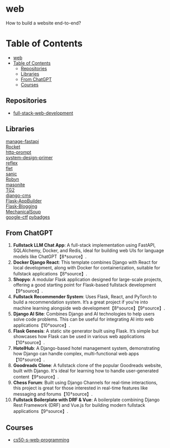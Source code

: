 # web

How to build a website end-to-end?

# Table of Contents

- [web](#web)
- [Table of Contents](#table-of-contents)
  - [Repositories](#repositories)
  - [Libraries](#libraries)
  - [From ChatGPT](#from-chatgpt)
  - [Courses](#courses)

## Repositories

- [full-stack-web-development](https://github.com/topics/full-stack-web-development?l=python)

## Libraries

[manage-fastapi](https://github.com/ycd/manage-fastapi)  
[Rocket](https://github.com/rwf2/Rocket)  
[http-prompt](https://github.com/httpie/http-prompt)  
[system-design-primer](https://github.com/donnemartin/system-design-primer)  
[reflex](https://github.com/reflex-dev/reflex)  
[flet](https://github.com/flet-dev/flet)  
[sanic](https://github.com/sanic-org/sanic)  
[Robyn](https://github.com/sparckles/Robyn)  
[masonite](https://github.com/MasoniteFramework/masonite)  
[TG2](https://github.com/TurboGears/tg2)  
[django-cms](https://github.com/django-cms/django-cms)  
[Flask-AppBuilder](https://github.com/dpgaspar/Flask-AppBuilder)  
[Flask-Blogging](https://github.com/gouthambs/Flask-Blogging)  
[MechanicalSoup](https://github.com/MechanicalSoup/MechanicalSoup)  
[google-ctf](https://github.com/google/google-ctf)
[pybadges](https://github.com/google/pybadges)

## From ChatGPT

1. **Fullstack LLM Chat App**: A full-stack implementation using FastAPI, SQLAlchemy, Docker, and Redis, ideal for building web UIs for language models like ChatGPT【8†source】.
2. **Docker Django React**: This template combines Django with React for local development, along with Docker for containerization, suitable for fullstack applications【8†source】.
3. **Shopyo**: A modular Flask application designed for large-scale projects, offering a good starting point for Flask-based fullstack development【9†source】.
4. **Fullstack Recommender System**: Uses Flask, React, and PyTorch to build a recommendation system. It’s a great project if you're into machine learning alongside web development【8†source】【9†source】.
5. **Django AI Site**: Combines Django and AI technologies to help users solve code problems. This can be useful for integrating AI into web applications【10†source】.
6. **Flask Genesis**: A static site generator built using Flask. It’s simple but showcases how Flask can be used in various web applications【10†source】.
7. **HotelHub**: A Django-based hotel management system, demonstrating how Django can handle complex, multi-functional web apps【10†source】.
8. **Goodreads Clone**: A fullstack clone of the popular Goodreads website, built with Django. It's ideal for learning how to handle user-generated content【9†source】.
9. **Chess Forum**: Built using Django Channels for real-time interactions, this project is great for those interested in real-time features like messaging and forums【10†source】.
10. **Fullstack Boilerplate with DRF & Vue**: A boilerplate combining Django Rest Framework (DRF) and Vue.js for building modern fullstack applications【9†source】.

## Courses

- [cs50-s-web-programming](https://www.edx.org/learn/web-development/harvard-university-cs50-s-web-programming-with-python-and-javascript)